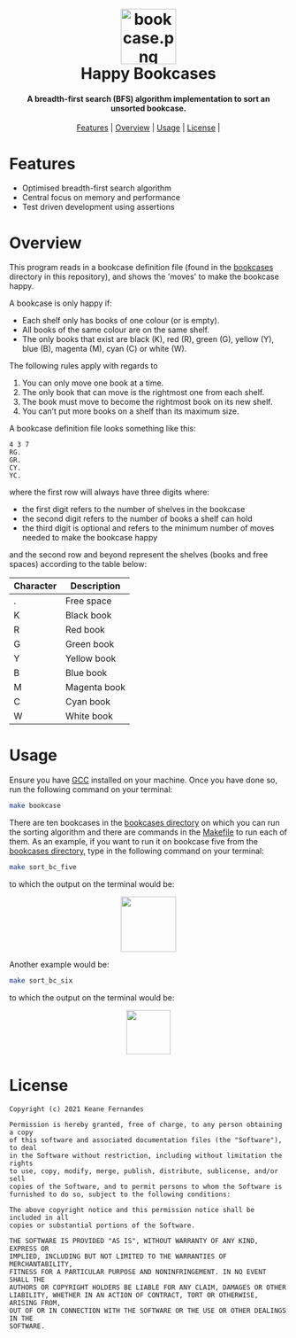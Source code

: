 <h1 align="center">
  <br>
    <img src=./docs/bookcase.png alt="bookcase.png" width="100"></a>
  <br>
    Happy Bookcases
  <br>
</h1>

<h4 align="center">A breadth-first search (BFS) algorithm implementation to sort an unsorted bookcase.</h4>

<p align="center">
  <a href="#Features">Features</a> |
  <a href="#Overview">Overview</a> |
  <a href="#Usage">Usage</a>   |
  <a href="#License">License</a>   |
</p>

# Features
- Optimised breadth-first search algorithm
- Central focus on memory and performance
- Test driven development using assertions

# Overview
This program reads in a bookcase definition file (found in the [bookcases](bookcases) directory in this repository), and shows the 'moves' to make the bookcase happy.

A bookcase is only happy if:
- Each shelf only has books of one colour (or is empty).
- All books of the same colour are on the same shelf.
- The only books that exist are black (K), red (R), green (G), yellow (Y), blue (B), magenta (M), cyan (C) or white (W).

The following rules apply with regards to 
1. You can only move one book at a time.
2. The only book that can move is the rightmost one from each shelf. 
3. The book must move to become the rightmost book on its new shelf. 
4. You can’t put more books on a shelf than its maximum size.

A bookcase definition file looks something like this:

```bc
4 3 7
RG.
GR.
CY.
YC.
```

where the first row will always have three digits where: 
- the first digit refers to the number of shelves in the bookcase
- the second digit refers to the number of books a shelf can hold
- the third digit is optional and refers to the minimum number of moves needed to make the bookcase happy 

and the second row and beyond represent the shelves (books and free spaces) according to the table below:

| Character   | Description      |
| ----------- | ---------------- |
| .           | Free space       |
| K           | Black book       |
| R           | Red book         |
| G           | Green book       |
| Y           | Yellow book      |
| B           | Blue book        |
| M           | Magenta book     |
| C           | Cyan book        |
| W           | White book       |

# Usage
Ensure you have [GCC](https://gcc.gnu.org) installed on your machine. Once you have done so, run the following command on your terminal:

```bash
make bookcase
```

There are ten bookcases in the [bookcases directory](bookcases) on which you can run the sorting algorithm and there are commands in the [Makefile](Makefile) to run each of them. As an example, if you want to run it on bookcase five from the [bookcases directory](bookcases), type in the following command on your terminal:

```bash
make sort_bc_five
```
to which the output on the terminal would be:

<p align="center">
  <img width=100 src="docs/bc_five.jpg">
</p>

Another example would be:

```bash
make sort_bc_six
```
to which the output on the terminal would be:

<p align="center">
  <img width=80 src="docs/bc_six.png">
</p>

# License

```
Copyright (c) 2021 Keane Fernandes

Permission is hereby granted, free of charge, to any person obtaining a copy
of this software and associated documentation files (the "Software"), to deal
in the Software without restriction, including without limitation the rights
to use, copy, modify, merge, publish, distribute, sublicense, and/or sell
copies of the Software, and to permit persons to whom the Software is
furnished to do so, subject to the following conditions:

The above copyright notice and this permission notice shall be included in all
copies or substantial portions of the Software.

THE SOFTWARE IS PROVIDED "AS IS", WITHOUT WARRANTY OF ANY KIND, EXPRESS OR
IMPLIED, INCLUDING BUT NOT LIMITED TO THE WARRANTIES OF MERCHANTABILITY,
FITNESS FOR A PARTICULAR PURPOSE AND NONINFRINGEMENT. IN NO EVENT SHALL THE
AUTHORS OR COPYRIGHT HOLDERS BE LIABLE FOR ANY CLAIM, DAMAGES OR OTHER
LIABILITY, WHETHER IN AN ACTION OF CONTRACT, TORT OR OTHERWISE, ARISING FROM,
OUT OF OR IN CONNECTION WITH THE SOFTWARE OR THE USE OR OTHER DEALINGS IN THE
SOFTWARE.
```

